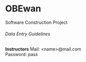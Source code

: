 # OBEwan
Software Construction Project

###### Data Entry Guidelines
**Instructors**
Mail: \<name\>@mail.com <br />
Password: pass